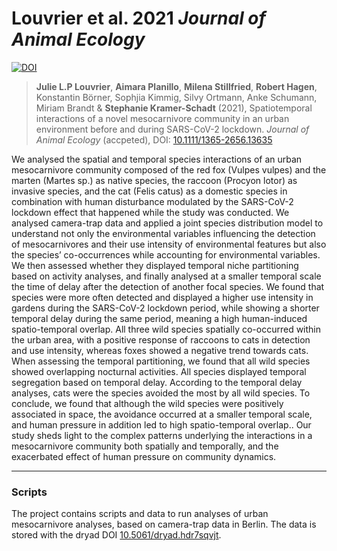 # Louvrier et al. 2021 *Journal of Animal Ecology*
[![DOI](https://zenodo.org/badge/426193805.svg)](https://zenodo.org/badge/latestdoi/426193805)

> **Julie L.P Louvrier**, **Aimara Planillo**, **Milena Stillfried**, **Robert Hagen**, Konstantin Börner, Sophjia Kimmig, Silvy Ortmann, Anke Schumann, Miriam Brandt & **Stephanie Kramer-Schadt** (2021), Spatiotemporal interactions of a novel mesocarnivore community in an urban environment before and during SARS-CoV-2 lockdown. *Journal of Animal Ecology* (accpeted), DOI: [10.1111/1365-2656.13635](https://doi.org/10.1111/1365-2656.13635)

We analysed the spatial and temporal species interactions of an urban mesocarnivore community composed of the red fox (Vulpes vulpes) and the marten (Martes sp.) as native species, the raccoon (Procyon lotor) as invasive species, and the cat (Felis catus) as a domestic species in combination with human disturbance modulated by the SARS-CoV-2 lockdown effect that happened while the study was conducted. We analysed camera-trap data and applied a joint species distribution model to understand not only the environmental variables influencing the detection of mesocarnivores and their use intensity of environmental features but also the species’ co-occurrences while accounting for environmental variables. We then assessed whether they displayed temporal niche partitioning based on activity analyses, and finally analysed at a smaller temporal scale the time of delay after the detection of another focal species. We found that species were more often detected and displayed a higher use intensity in gardens during the SARS-CoV-2 lockdown period, while showing a shorter temporal delay during the same period, meaning a high human-induced spatio-temporal overlap. All three wild species spatially co-occurred within the urban area, with a positive response of raccoons to cats in detection and use intensity, whereas foxes showed a negative trend towards cats. When assessing the temporal partitioning, we found that all wild species showed overlapping nocturnal activities. All species displayed temporal segregation based on temporal delay. According to the temporal delay analyses, cats were the species avoided the most by all wild species. To conclude, we found that although the wild species were positively associated in space, the avoidance occurred at a smaller temporal scale, and human pressure in addition led to high spatio-temporal overlap.. Our study sheds light to the complex patterns underlying the interactions in a mesocarnivore community both spatially and temporally, and the exacerbated effect of human pressure on community dynamics.

---

### Scripts

The project contains scripts and data to run analyses of urban mesocarnivore analyses, based on camera-trap data in Berlin.
The data is stored with the dryad DOI [10.5061/dryad.hdr7sqvjt](https://10.0.19.197/dryad.hdr7sqvjt).
